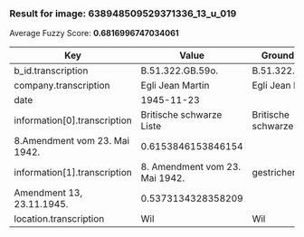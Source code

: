### Result for image: 638948509529371336_13_u_019
Average Fuzzy Score: **0.6816996747034061**
<small>

| Key | Value | Ground Truth | Score |
| --- | --- | --- | --- |
| b_id.transcription | B.51.322.GB.59o. | B.51.322.GB.590. | 0.9375 |
| company.transcription | Egli Jean Martin | Egli Jean Martin | 1.0 |
| date | 1945-11-23 |  | 0.0 |
| information[0].transcription | Britische schwarze Liste | Britische schwarze Liste
8.Amendment vom 23. Mai 1942. | 0.6153846153846154 |
| information[1].transcription | 8. Amendment vom 23. Mai 1942. | gestrichen:
Amendment 13, 23.11.1945. | 0.5373134328358209 |
| location.transcription | Wil | Wil | 1.0 |

</small>
